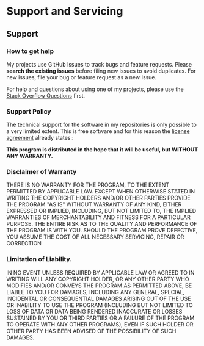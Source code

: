 # Support and Servicing

## Support

### How to get help

My projects use GitHub Issues to track bugs and feature requests. Please **search the existing issues** before filing new issues to avoid duplicates. For new issues, file your bug or feature request as a new Issue.

For help and questions about using one of my projects, please use the [Stack Overflow Questions](https://stackoverflow.com/questions/) first.

### Support Policy

The technical support for the software in my repositories is only possible to a very limited extent. This is free software and for this reason the [license agreement](LICENSE_AGREEMENT) already states::

**This program is distributed in the hope that it will be useful, but WITHOUT ANY WARRANTY.**
    
### Disclaimer of Warranty
THERE IS NO WARRANTY FOR THE PROGRAM, TO THE EXTENT PERMITTED BY APPLICABLE LAW. EXCEPT WHEN OTHERWISE STATED IN WRITING THE COPYRIGHT HOLDERS AND/OR OTHER PARTIES PROVIDE THE PROGRAM "AS IS" WITHOUT WARRANTY OF ANY KIND, EITHER EXPRESSED OR IMPLIED, INCLUDING, BUT NOT LIMITED TO, THE IMPLIED WARRANTIES OF MERCHANTABILITY AND FITNESS FOR A PARTICULAR PURPOSE. THE ENTIRE RISK AS TO THE QUALITY AND PERFORMANCE OF THE PROGRAM IS WITH YOU. SHOULD THE PROGRAM PROVE DEFECTIVE, YOU ASSUME THE COST OF ALL NECESSARY SERVICING, REPAIR OR CORRECTION

### Limitation of Liability.

IN NO EVENT UNLESS REQUIRED BY APPLICABLE LAW OR AGREED TO IN WRITING WILL ANY COPYRIGHT HOLDER, OR ANY OTHER PARTY WHO MODIFIES AND/OR CONVEYS THE PROGRAM AS PERMITTED ABOVE, BE LIABLE TO YOU FOR DAMAGES, INCLUDING ANY GENERAL, SPECIAL, INCIDENTAL OR CONSEQUENTIAL DAMAGES ARISING OUT OF THE USE OR INABILITY TO USE THE PROGRAM (INCLUDING BUT NOT LIMITED TO LOSS OF DATA OR DATA BEING RENDERED INACCURATE OR LOSSES SUSTAINED BY YOU OR THIRD PARTIES OR A FAILURE OF THE PROGRAM TO OPERATE WITH ANY OTHER PROGRAMS), EVEN IF SUCH HOLDER OR OTHER PARTY HAS BEEN ADVISED OF THE POSSIBILITY OF SUCH DAMAGES.
